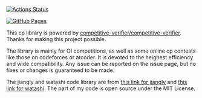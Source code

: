 [![Actions Status](https://github.com/AlfredChester/cpp-templates/workflows/verify/badge.svg)](https://github.com/AlfredChester/cpp-templates/actions)

[![GitHub Pages](https://img.shields.io/static/v1?label=GitHub+Pages&message=+&color=brightgreen&logo=github)](https://alfredchester.github.io/cpp-templates/)

This cp library is powered by [competitive-verifier/competitive-verifier](https://github.com/competitive-verifier/competitive-verifier). Thanks for making this project possible.

The library is mainly for OI competitions, as well as some online cp contests like those on codeforces or atcoder. It is devoted to the heighest efficiency and wide compatibility. Any issue can be reported on the issue page, but no fixes or changes is guaranteed to be made.

The jiangly and watashi code library are from [this link for jiangly](https://github.com/hh2048/XCPC/) and [this link for watashi](https://github.com/nju-icpc/code-library-legacy/). The part of my code is open source under the MIT License.
